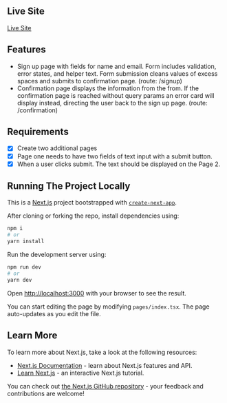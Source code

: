## Live Site

[Live Site](https://main--afinknextjsproject.netlify.app/signup)

## Features

- Sign up page with fields for name and email. Form includes validation, error states, and helper text. Form submission cleans values of excess spaces and submits to confirmation page. (route: /signup)
- Confirmation page displays the information from the from. If the confirmation page is reached without query params an error card will display instead, directing the user back to the sign up page. (route: /confirmation)

## Requirements

- [x] Create two additional pages
- [x] Page one needs to have two fields of text input with a submit button.
- [x] When a user clicks submit. The text should be displayed on the Page 2.

## Running The Project Locally

This is a [Next.js](https://nextjs.org/) project bootstrapped with [`create-next-app`](https://github.com/vercel/next.js/tree/canary/packages/create-next-app).

After cloning or forking the repo, install dependencies using:

```bash
npm i
# or
yarn install
```

Run the development server using:

```bash
npm run dev
# or
yarn dev
```

Open [http://localhost:3000](http://localhost:3000) with your browser to see the result.

You can start editing the page by modifying `pages/index.tsx`. The page auto-updates as you edit the file.

## Learn More

To learn more about Next.js, take a look at the following resources:

- [Next.js Documentation](https://nextjs.org/docs) - learn about Next.js features and API.
- [Learn Next.js](https://nextjs.org/learn) - an interactive Next.js tutorial.

You can check out [the Next.js GitHub repository](https://github.com/vercel/next.js/) - your feedback and contributions are welcome!
